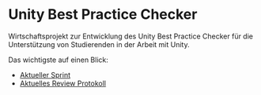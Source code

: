 # Unity Best Practice Checker

Wirtschaftsprojekt zur Entwicklung des Unity Best Practice Checker für die Unterstützung von Studierenden in der Arbeit mit Unity.

Das wichtigste auf einen Blick:
  - [Aktueller Sprint](https://gitlab.enterpriselab.ch/ImmersiveRealities/StudentProjects/wipro-hs20/unity-best-practice/unity-best-practice-checker/-/boards/1052?milestone_title=%23started&)
  - [Aktuelles Review Protokoll](https://gitlab.enterpriselab.ch/ImmersiveRealities/StudentProjects/wipro-hs20/unity-best-practice/unity-best-practice-checker/-/wikis/Sprint-Reviews/Sprint-1-Review)
